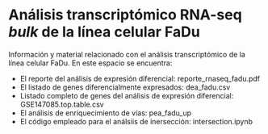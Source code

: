 # **Análisis transcriptómico RNA-seq _bulk_ de la línea celular FaDu**

Información y material relacionado con el análisis transcriptómico de la línea celular FaDu. En este espacio se encuentra:

+ El reporte del análisis de expresión diferencial: reporte_rnaseq_fadu.pdf
+ El listado de genes diferencialmente expresados: dea_fadu.csv
+ Listado completo de genes del análisis de expresión diferencial: GSE147085.top.table.csv
+ El análisis de enriquecimiento de vías: pea_fadu_up
+ El código empleado para el análsiis de inersección: intersection.ipynb